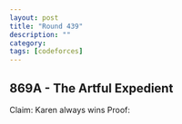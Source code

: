 ```yaml
---
layout: post
title: "Round 439"
description: ""
category: 
tags: [codeforces]
---
```


869A - The Artful Expedient
-----------
Claim: Karen always wins
Proof: 
